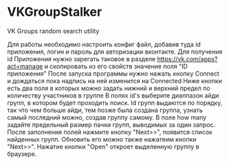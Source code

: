 # VKGroupStalker
VK Groups random search utility

Для работы необходимо настроить конфиг файл, добавив туда id приложения, логин и пароль для авторизации вконтакте. Для получения id Приложения нужно зарегать таковое в разделе https://vk.com/apps?act=manage и скопировать из его свойств значение поля "ID приложения"
После запуска программы нужно нажать кнопку Connect и дождаться пока надпись на ней изменится на Connected
Ниже кнопки есть два поля в которых можно задать нижний и верхний предел по количеству участников в группе
В полях id's выберите диаппазон айди групп, в котором будет проходить поиск. Id групп выдаются по порядку, так что чем больше айди, тем позже была создана группа, узнать самый последний можно, создав группу самому.
В поле how many задайте предельный размер пачки групп, выводимых за один запрос.
После заполнения полей нажмите кнопку "Next>>", появится список найденных групп. Обновить его можно также нажатеим кнопки "Next>>".
Нажатие кнопки "Open" откроет выделенную группу в браузере.
